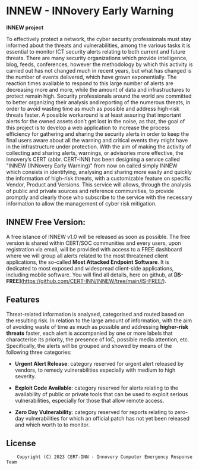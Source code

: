 # INNEW - INNovery Early Warning

**INNEW project**

To effectively protect a network, the cyber security professionals must stay informed about the threats and vulnerabilities, among the various tasks it is essential to monitor ICT security alerts relating to both current and future threats. There are many security organizations which provide intelligence, blog, feeds, conferences, however the methodology by which this activity is carried out has not changed much in recent years, but what has changed is the number of events delivered, which have grown exponentially. The reaction times available to respond to this large number of alerts are decreasing more and more, while the amount of data and infrastructures to protect remain high. Security professionals around the world are committed to better organizing their analysis and reporting of the numerous threats, in order to avoid wasting time as much as possible and address high-risk threats faster.
A possible workaround is at least assuring that important alerts for the owned assets don’t get lost in the noise, as that, the goal of this project is to develop a web application to increase the process efficiency for gathering and sharing the security alerts in order to keep the final users aware about all the warning and critical events they might have in the infrastructure under protection.
With the aim of making the activity of collecting and sharing alerts, warnings, or advisories more effective, the Innovery’s CERT (abbr. CERT-INN) has been designing a service called "INNEW (INNovery Early Warning)" from now on called simply INNEW which consists in identifying, analysing and sharing more easily and quickly the information of high-risk threats, with a customizable feature on specific Vendor, Product and Versions. This service will allows, through the analysis of public and private sources and reference communities, to provide promptly and clearly those who subscribe to the service with the necessary information to allow the management of cyber risk mitigation.

## INNEW Free Version:

A free istance of INNEW v1.0 will be released as soon as possible. The free version is shared within CERT/SOC communities and every users, upon registration via email, will be provided with access to a FREE dashboard where we will group all alerts related to the most threatened client applications, the so-called **Most Attacked Endpoint Software**.
It is dedicated to most exposed and widespread client-side applications, including mobile software. 
You will find all details, here on github, at **[IS-FREE]**(https://github.com/CERT-INN/INNEW/tree/main/IS-FREE/).

## Features

Threat-related information is analysed, categorised and routed based on the resulting risk. In relation to the large amount of information, with the aim of avoiding waste of time as much as possible and addressing **higher-risk threats** faster, each alert is accompanied by one or more labels that characterise its priority, the presence of IoC, possible media attention, etc. Specifically, the alerts will be grouped and showed by means of the following three categories:

- **Urgent Alert Release**: category reserved for urgent alert released by vendors, to remedy vulnerabilities especially with medium to high severity.

- **Exploit Code Available**: category reserved for alerts relating to the availability of public or private tools that can be used to exploit serious vulnerabilities, especially for those that allow remote access.

- **Zero Day Vulnerability**: category reserved for reports relating to zero-day vulnerabilities for which an official patch has not yet been released and which worth to to monitor.


## License

```
    Copyright (C) 2023 CERT-INN - Innovery Computer Emergency Response Team 
```
